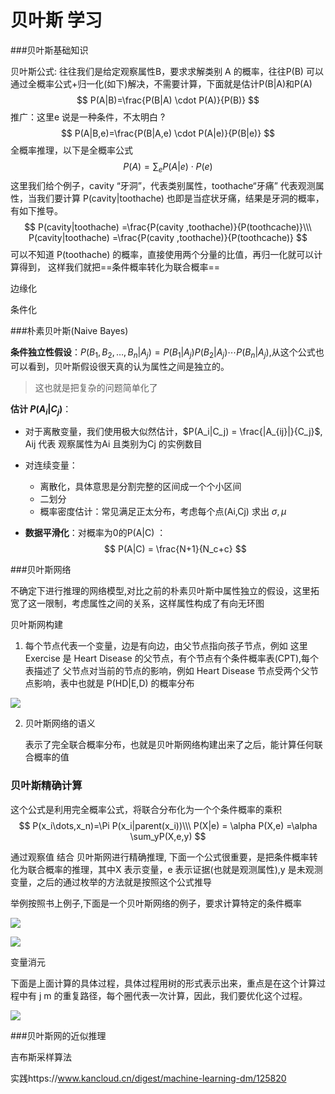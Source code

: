 # 贝叶斯 学习

###贝叶斯基础知识

贝叶斯公式: 往往我们是给定观察属性B，要求求解类别 A 的概率，往往P(B) 可以通过全概率公式+归一化(如下)解决，不需要计算，下面就是估计P(B|A)和P(A)
$$
P(A|B)=\frac{P(B|A) \cdot P(A)}{P(B)}
$$
推广：这里e 说是一种条件，不太明白 ? 
$$
P(A|B,e)=\frac{P(B|A,e) \cdot P(A|e)}{P(B|e)}
$$
全概率推理，以下是全概率公式
$$
P(A)=\sum_e P(A|e)\cdot P(e)
$$
这里我们给个例子，cavity “牙洞”，代表类别属性，toothache“牙痛” 代表观测属性，当我们要计算 P(cavity|toothache) 也即是当症状牙痛，结果是牙洞的概率，有如下推导。
$$
P(cavity|toothache) =\frac{P(cavity ,toothache)}{P(toothcache)}\\\
P(cavity|toothache) =\frac{P(cavity ,toothache)}{P(toothcache)}
$$
可以不知道 P(toothache)  的概率，直接使用两个分量的比值，再归一化就可以计算得到， 这样我们就把==条件概率转化为联合概率==

边缘化

条件化

###朴素贝叶斯(Naive Bayes)

**条件独立性假设**：$P(B_1 , B_2 ,\dots, B_n |A_j ) = P(B_1|A_ j ) P(B_2 |A_ j ) \cdots P(B_n|A_ j )$,从这个公式也可以看到，贝叶斯假设很天真的认为属性之间是独立的。

> 这也就是把复杂的问题简单化了

**估计 $P(A_i|C_j)$**：

- 对于离散变量，我们使用极大似然估计，$P(A_i|C_j)  = \frac{|A_{ij}|}{C_j}$, Aij 代表 观察属性为Ai 且类别为Cj 的实例数目

- 对连续变量：

  - 离散化，具体意思是分割完整的区间成一个个小区间
  - 二划分
  - 概率密度估计：常见满足正太分布，考虑每个点(Ai,Cj) 求出 $\sigma,\mu$

- **数据平滑化**：对概率为0的P(A|C) ：
  $$
  P(A|C) = \frac{N+1}{N_c+c}
  $$




###贝叶斯网络

不确定下进行推理的网络模型,对比之前的朴素贝叶斯中属性独立的假设，这里拓宽了这一限制，考虑属性之间的关系，这样属性构成了有向无环图

贝叶斯网构建

1. 每个节点代表一个变量，边是有向边，由父节点指向孩子节点，例如 这里 Exercise 是 Heart Disease 的父节点，有个节点有个条件概率表(CPT),每个表描述了 父节点对当前的节点的影响，例如 Heart Disease 节点受两个父节点影响，表中也就是 P(HD|E,D) 的概率分布

![](/Users/oliver/Desktop/AI_photo/bayes.png)

2. 贝叶斯网络的语义

   表示了完全联合概率分布，也就是贝叶斯网络构建出来了之后，能计算任何联合概率的值

### 贝叶斯精确计算

这个公式是利用完全概率公式，将联合分布化为一个个条件概率的乘积
$$
P(x_i\dots,x_n)=\Pi P(x_i|parent(x_i))\\\
P(X|e) = \alpha P(X,e) =\alpha \sum_yP(X,e,y)
$$

通过观察值 结合 贝叶斯网进行精确推理, 下面一个公式很重要，是把条件概率转化为联合概率的推理，其中X 表示变量，e 表示证据(也就是观测属性),y 是未观测变量，之后的通过枚举的方法就是按照这个公式推导

举例按照书上例子,下面是一个贝叶斯网络的例子，要求计算特定的条件概率

![](/Users/oliver/Desktop/AI_photo/bayes.2.png)

![](/Users/oliver/Desktop/AI_photo/bayes.3.png)

变量消元

下面是上面计算的具体过程，具体过程用树的形式表示出来，重点是在这个计算过程中有 j m 的重复路径，每个圈代表一次计算，因此，我们要优化这个过程。

![](/Users/oliver/Desktop/AI_photo/bayes.4.png)



###贝叶斯网的近似推理



吉布斯采样算法



实践https://www.kancloud.cn/digest/machine-learning-dm/125820

